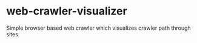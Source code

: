 # web-crawler-visualizer
Simple browser based web crawler which visualizes crawler path through sites. 
